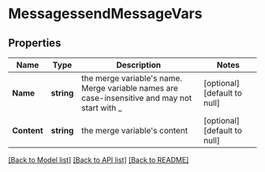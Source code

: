 # MessagessendMessageVars

## Properties
Name | Type | Description | Notes
------------ | ------------- | ------------- | -------------
**Name** | **string** | the merge variable&#x27;s name. Merge variable names are case-insensitive and may not start with _ | [optional] [default to null]
**Content** | **string** | the merge variable&#x27;s content | [optional] [default to null]

[[Back to Model list]](../README.md#documentation-for-models) [[Back to API list]](../README.md#documentation-for-api-endpoints) [[Back to README]](../README.md)

